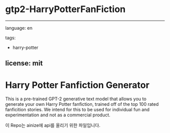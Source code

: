 # gtp2-HarryPotterFanFiction
---
language: en

tags:
- harry-potter
 
license: mit
---
# Harry Potter Fanfiction Generator
This is a pre-trained GPT-2 generative text model that allows you to generate your own Harry Potter fanfiction, trained off of the top 100 rated fanficition stories. We intend for this to be used for individual fun and experimentation and not as a commercial product. 


이 Repo는 ainize에 api를 올리기 위한 파일입니다.
